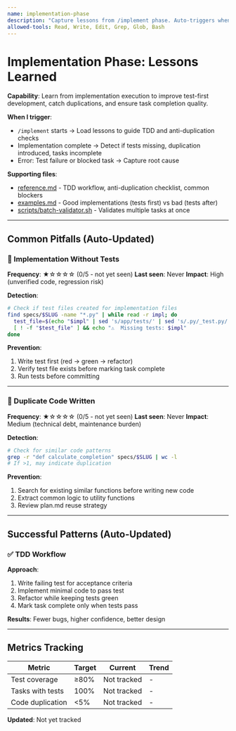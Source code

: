 ```yaml
---
name: implementation-phase
description: "Capture lessons from /implement phase. Auto-triggers when: starting /implement, executing tasks, running tests. Updates when: test failures, task blocked, TDD not followed, duplicate code written."
allowed-tools: Read, Write, Edit, Grep, Glob, Bash
---
```


# Implementation Phase: Lessons Learned

**Capability**: Learn from implementation execution to improve test-first development, catch duplications, and ensure task completion quality.

**When I trigger**:
- `/implement` starts → Load lessons to guide TDD and anti-duplication checks
- Implementation complete → Detect if tests missing, duplication introduced, tasks incomplete
- Error: Test failure or blocked task → Capture root cause

**Supporting files**:
- [reference.md](reference.md) - TDD workflow, anti-duplication checklist, common blockers
- [examples.md](examples.md) - Good implementations (tests first) vs bad (tests after)
- [scripts/batch-validator.sh](scripts/batch-validator.sh) - Validates multiple tasks at once

---

## Common Pitfalls (Auto-Updated)

### 🚫 Implementation Without Tests

**Frequency**: ★☆☆☆☆ (0/5 - not yet seen)
**Last seen**: Never
**Impact**: High (unverified code, regression risk)

**Detection**:
```bash
# Check if test files created for implementation files
find specs/$SLUG -name "*.py" | while read -r impl; do
  test_file=$(echo "$impl" | sed 's/app/tests/' | sed 's/.py/_test.py/')
  [ ! -f "$test_file" ] && echo "⚠️  Missing tests: $impl"
done
```

**Prevention**:
1. Write test first (red → green → refactor)
2. Verify test file exists before marking task complete
3. Run tests before committing

---

### 🚫 Duplicate Code Written

**Frequency**: ★☆☆☆☆ (0/5 - not yet seen)
**Last seen**: Never
**Impact**: Medium (technical debt, maintenance burden)

**Detection**:
```bash
# Check for similar code patterns
grep -r "def calculate_completion" specs/$SLUG | wc -l
# If >1, may indicate duplication
```

**Prevention**:
1. Search for existing similar functions before writing new code
2. Extract common logic to utility functions
3. Review plan.md reuse strategy

---

## Successful Patterns (Auto-Updated)

### ✅ TDD Workflow

**Approach**:
1. Write failing test for acceptance criteria
2. Implement minimal code to pass test
3. Refactor while keeping tests green
4. Mark task complete only when tests pass

**Results**: Fewer bugs, higher confidence, better design

---

## Metrics Tracking

| Metric | Target | Current | Trend |
|--------|--------|---------|-------|
| Test coverage | ≥80% | Not tracked | - |
| Tasks with tests | 100% | Not tracked | - |
| Code duplication | <5% | Not tracked | - |

**Updated**: Not yet tracked
